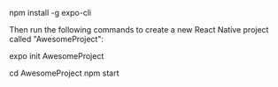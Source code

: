 npm install -g expo-cli

Then run the following commands to create a new React Native project called "AwesomeProject":

expo init AwesomeProject

cd AwesomeProject
npm start

